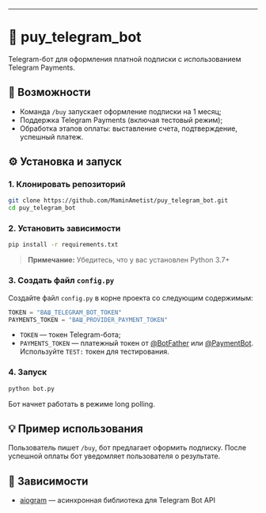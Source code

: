 ---

# 🧾 puy\_telegram\_bot

Telegram-бот для оформления платной подписки с использованием Telegram Payments.

## 🚀 Возможности

* Команда `/buy` запускает оформление подписки на 1 месяц;
* Поддержка Telegram Payments (включая тестовый режим);
* Обработка этапов оплаты: выставление счета, подтверждение, успешный платеж.

## ⚙️ Установка и запуск

### 1. Клонировать репозиторий

```bash
git clone https://github.com/MaminAmetist/puy_telegram_bot.git
cd puy_telegram_bot
```

### 2. Установить зависимости

```bash
pip install -r requirements.txt
```

> **Примечание:** Убедитесь, что у вас установлен Python 3.7+

### 3. Создать файл `config.py`

Создайте файл `config.py` в корне проекта со следующим содержимым:

```python
TOKEN = "ВАШ_TELEGRAM_BOT_TOKEN"
PAYMENTS_TOKEN = "ВАШ_PROVIDER_PAYMENT_TOKEN"
```

* `TOKEN` — токен Telegram-бота;
* `PAYMENTS_TOKEN` — платежный токен от [@BotFather](https://t.me/botfather) или [@PaymentBot](https://t.me/PaymentBot). Используйте `TEST:` токен для тестирования.

### 4. Запуск

```bash
python bot.py
```

Бот начнет работать в режиме long polling.

## 💡 Пример использования

Пользователь пишет `/buy`, бот предлагает оформить подписку. После успешной оплаты бот уведомляет пользователя о результате.

## 🧾 Зависимости

* [aiogram](https://github.com/aiogram/aiogram) — асинхронная библиотека для Telegram Bot API
